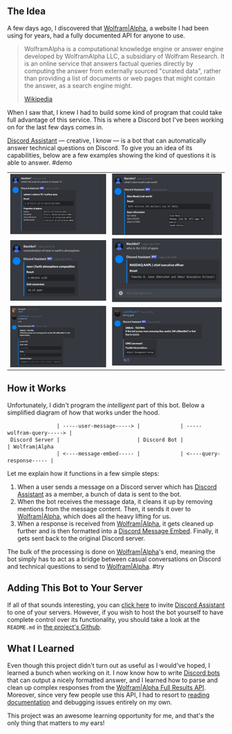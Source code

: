 ## The Idea

A few days ago, I discovered that [Wolfram|Alpha](https://www.wolframalpha.com/), a website I had been using for years, had a fully documented API for anyone to use.

> WolframAlpha is a computational knowledge engine or answer engine developed by WolframAlpha LLC, a subsidiary of Wolfram Research. It is an online service that answers factual queries directly by computing the answer from externally sourced "curated data", rather than providing a list of documents or web pages that might contain the answer, as a search engine might.
>
> [Wikipedia](https://en.wikipedia.org/wiki/WolframAlpha)

When I saw that, I knew I had to build some kind of program that could take full advantage of this service. This is where a Discord bot I've been working on for the last few days comes in.

[Discord Assistant](https://github.com/Bricktech2000/Discord-Assistant) &mdash; creative, I know &mdash; is a bot that can automatically answer technical questions on Discord. To give you an idea of its capabilities, below are a few examples showing the kind of questions it is able to answer.
#demo

|                                           |                                           |
| ----------------------------------------- | ----------------------------------------- |
| ![](Screenshot%202021-09-21%20204257.png) | ![](Screenshot%202021-09-21%20204452.png) |
| ![](Screenshot%202021-09-21%20204341.png) | ![](Screenshot%202021-09-21%20204606.png) |
| ![](Screenshot%202021-09-21%20145935.png) | ![](Screenshot%202021-09-21%20150036.png) |

## How it Works

Unfortunately, I didn't program the _intelligent_ part of this bot. Below a simplified diagram of how that works under the hood.

```plaintext
                | -----user-message-----> |             | -----wolfram-query-----> |
 Discord Server |                         | Discord Bot |                          | Wolfram|Alpha
                | <----message-embed----- |             | <----query-response----- |
```

Let me explain how it functions in a few simple steps:

1. When a user sends a message on a Discord server which has [Discord Assistant](https://discord.com/api/oauth2/authorize?client_id=888313324444463144&permissions=0&scope=bot) as a member, a bunch of data is sent to the bot.
2. When the bot receives the message data, it cleans it up by removing mentions from the message content. Then, it sends it over to [Wolfram|Alpha](https://www.wolframalpha.com/), which does all the heavy lifting for us.
3. When a response is received from [Wolfram|Alpha](https://www.wolframalpha.com/), it gets cleaned up further and is then formatted into a [Discord Message Embed](https://discordjs.guide/popular-topics/embeds.html#embed-preview). Finally, it gets sent back to the original Discord server.

The bulk of the processing is done on [Wolfram|Alpha](https://www.wolframalpha.com/)'s end, meaning the bot simply has to act as a bridge between casual conversations on Discord and technical questions to send to [Wolfram|Alpha](https://www.wolframalpha.com/).
#try

## Adding This Bot to Your Server

If all of that sounds interesting, you can [click here](https://discord.com/api/oauth2/authorize?client_id=888313324444463144&permissions=0&scope=bot) to invite [Discord Assistant](https://github.com/Bricktech2000/Discord-Assistant) to one of your servers. However, if you wish to host the bot yourself to have complete control over its functionality, you should take a look at the `README.md` in [the project's Github](https://github.com/Bricktech2000/Discord-Assistant).

## What I Learned

Even though this project didn't turn out as useful as I would've hoped, I learned a bunch when working on it. I now know how to write [Discord bots](https://discord.com/developers/docs/intro) that can output a nicely formatted answer, and I learned how to parse and clean up complex responses from the [Wolfram|Alpha Full Results API](https://products.wolframalpha.com/api/documentation/). Moreover, since very few people use this API, I had to resort to [reading documentation](https://products.wolframalpha.com/api/documentation/) and debugging issues entirely on my own.

This project was an awesome learning opportunity for me, and that's the only thing that matters to my ears!
